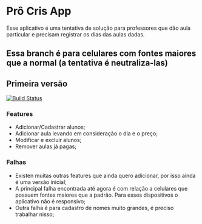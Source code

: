 # Prô Cris App

Esse aplicativo é uma tentativa de solução para professores que dão aula particular e precisam registrar os dias das aulas dadas.

## Essa branch é para celulares com fontes maiores que a normal (a tentativa é neutraliza-las)
## Primeira versão
[![Build Status](https://travis-ci.org/joemccann/dillinger.svg?branch=master)](https://expo.io/@irwinarruda/projects/pro-cris-app-v1)
### Features

 - Adicionar/Cadastrar alunos;
 - Adicionar aula levando em consideração o dia e o preço;
 - Modificar e excluir alunos;
 - Remover aulas já pagas;

### Falhas

 - Existen muitas outras features que ainda quero adicionar, por isso ainda é uma versão inicial;
 - A principal falha encontrada até agora é com relação a celulares que possuem fontes maiores que a padrão. Para esses dispositivos o aplicativo não é responsivo;
 - Outra falha é para cadastro de nomes muito grandes, é preciso trabalhar nisso;
